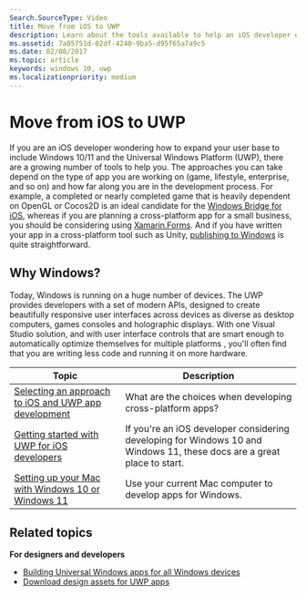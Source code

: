 ```yaml
---
Search.SourceType: Video
title: Move from iOS to UWP
description: Learn about the tools available to help an iOS developer expand their user base to include Windows 10/11 and the Universal Windows Platform (UWP).
ms.assetid: 7a05751d-02df-4240-9ba5-d95f65a7a9c5
ms.date: 02/08/2017
ms.topic: article
keywords: windows 10, uwp
ms.localizationpriority: medium
---
```


# Move from iOS to UWP

If you are an iOS developer wondering how to expand your user base to include Windows 10/11 and the Universal Windows Platform (UWP), there are a growing number of tools to help you. The approaches you can take depend on the type of app you are working on (game, lifestyle, enterprise, and so on) and how far along you are in the development process. For example, a completed or nearly completed game that is heavily dependent on OpenGL or Cocos2D is an ideal candidate for the [Windows Bridge for iOS](https://github.com/microsoft/WinObjC), whereas if you are planning a cross-platform app for a small business, you should be considering using [Xamarin.Forms](/xamarin/xamarin-forms/). And if you have written your app in a cross-platform tool such as Unity, [publishing to Windows](https://blogs.unity3d.com/2015/09/09/windows-10-universal-apps-in-unity-5-2/) is quite straightforward.

## Why Windows?

Today, Windows is running on a huge number of devices. The UWP provides developers with a set of modern APIs, designed to create beautifully responsive user interfaces across devices as diverse as desktop computers, games consoles and holographic displays. With one Visual Studio solution, and with user interface controls that are smart enough to automatically optimize themselves for multiple platforms , you'll often find that you are writing less code and running it on more hardware.


| Topic | Description |
|-------|-------------|
| [Selecting an approach to iOS and UWP app development](selecting-an-approach-to-ios-and-uwp-app-development.md) | What are the choices when developing cross-platform apps? |
| [Getting started with UWP for iOS developers](getting-started-with-uwp-for-ios-developers.md) | If you're an iOS developer considering developing for Windows 10 and Windows 11, these docs are a great place to start. |
| [Setting up your Mac with Windows 10 or Windows 11](setting-up-your-mac-with-windows-10.md) | Use your current Mac computer to develop apps for Windows. |

## Related topics

**For designers and developers**
* [Building Universal Windows apps for all Windows devices](../get-started/universal-application-platform-guide.md)
* [Download design assets for UWP apps](/windows/apps/design/downloads/index)
